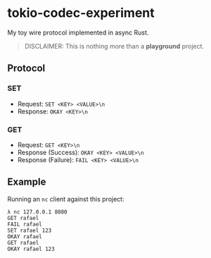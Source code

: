 # tokio-codec-experiment

My toy wire protocol implemented in async Rust.

> DISCLAIMER: This is nothing more than a **playground** project.

## Protocol

### SET

* Request: `SET <KEY> <VALUE>\n`
* Response: `OKAY <KEY>\n`
  
### GET

* Request: `GET <KEY>\n`
* Response (Success): `OKAY <KEY> <VALUE>\n`
* Response (Failure): `FAIL <KEY> <VALUE>\n`

## Example

Running an `nc` client against this project:

```
λ nc 127.0.0.1 8080
GET rafael
FAIL rafael
SET rafael 123
OKAY rafael
GET rafael
OKAY rafael 123
```